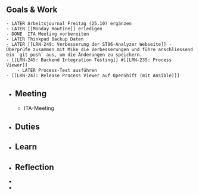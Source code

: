 ## Goals & Work
	- LATER Arbeitsjournal Freitag (25.10) ergänzen
	- LATER [[Monday Routine]] erledigen
	- DONE  ITA Meeting vorbereiten
	- LATER Thinkpad Backup Daten
	- LATER [[LRN-249: Verbesserung der ST96-Analyzer Webseite]] - Überprüfe zusammen mit Mike die Verbesserungen und führe anschliessend ein `git push` aus, um die Änderungen zu speichern.
	- [[LRN-245: Backend Integration Testing]] #[[LRN-235: Process Viewer]]
		- LATER Process-Test ausführen
	- [[LRN-247: Release Process Viewer auf OpenShift (mit Ansible)]]
- ## Meeting
	- ITA-Meeting
- ## Duties
- ## Learn
- ## Reflection
-
-